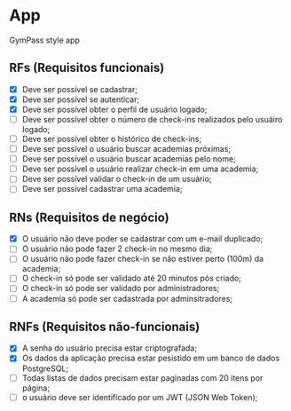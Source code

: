 # App

GymPass style app

## RFs (Requisitos funcionais)

- [x] Deve ser possível se cadastrar;
- [x] Deve ser possível se autenticar;
- [x] Deve ser possível obter o perfil de usuário logado;
- [ ] Deve ser possível obter o número de check-ins realizados pelo usuáiro logado;
- [ ] Deve ser possível obter o histórico de check-ins;
- [ ] Deve ser possível o usuário buscar academias próximas;
- [ ] Deve ser possível o usuário buscar academias pelo nome;
- [ ] Deve ser possível o usuário realizar check-in em uma academia;
- [ ] Deve ser possível validar o check-in de um usuário;
- [ ] Deve ser possível cadastrar uma academia;

## RNs (Requisitos de negócio)

- [x] O usuário não deve poder se cadastrar com um e-mail duplicado;
- [ ] O usuário não pode fazer 2 check-in no mesmo dia;
- [ ] O usuário não pode fazer check-in se não estiver perto (100m) da academia;
- [ ] O check-in só pode ser validado até 20 minutos pós criado;
- [ ] O check-in só pode ser validado por administradores;
- [ ] A academia só pode ser cadastrada por adminsitradores;

## RNFs (Requisitos não-funcionais)

- [x] A senha do usuário precisa estar criptografada;
- [x] Os dados da aplicação precisa estar pesistido em um banco de dados PostgreSQL;
- [ ] Todas listas de dados precisam estar paginadas com 20 itens por página;
- [ ] o usuário deve ser identificado por um JWT (JSON Web Token);
